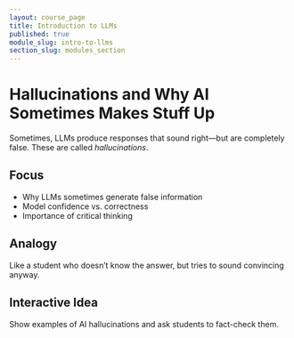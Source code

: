 ```yaml
---
layout: course_page
title: Introduction to LLMs
published: true
module_slug: intro-to-llms
section_slug: modules_section
---
```


# Hallucinations and Why AI Sometimes Makes Stuff Up

Sometimes, LLMs produce responses that sound right—but are completely false. These are called *hallucinations*.

## Focus
- Why LLMs sometimes generate false information
- Model confidence vs. correctness
- Importance of critical thinking

## Analogy
Like a student who doesn’t know the answer, but tries to sound convincing anyway.

## Interactive Idea
Show examples of AI hallucinations and ask students to fact-check them.
